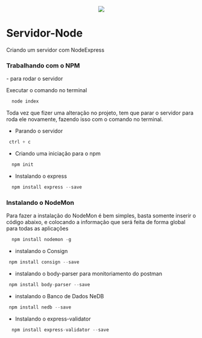 <p align="center">
 <img src="https://img.shields.io/github/repo-size/CristianoDaSilvaFerreira/Servidor-NodeJS">
</p>

<h1>Servidor-Node</h1>

 <p>Criando um servidor com NodeExpress</p>

<h3>Trabalhando com o NPM</h3>
 - para rodar o servidor
<p>Executar o comando no terminal</p>

~~~JavaScript
  node index
~~~
<p>Toda vez que fizer uma alteração no projeto, tem que parar o servidor para roda ele novamente, fazendo isso com o comando no terminal.</p>

 - Parando o servidor
 ~~~JavaScript
  ctrl + c
~~~

 - Criando uma iniciação para o npm
~~~JavaScript
  npm init
~~~

 - Instalando o express
~~~JavaScript
  npm install express --save
~~~

<h3>Instalando o NodeMon</h3>

Para fazer a instalação do NodeMon é bem simples, basta somente inserir o código abaixo, e colocando a informação que será feita de forma global para todas as aplicações

~~~JavaScript
  npm install nodemon -g
~~~

 - instalando o Consign
 ~~~JavaScript
  npm install consign --save
~~~

 - instalando o body-parser para monitoriamento do postman
 ~~~JavaScript
  npm install body-parser --save
~~~

 - instalando o Banco de Dados NeDB
 ~~~JavaScript
  npm install nedb --save
~~~

 - Instalando o express-validator
~~~JavaScript
  npm install express-validator --save
~~~


